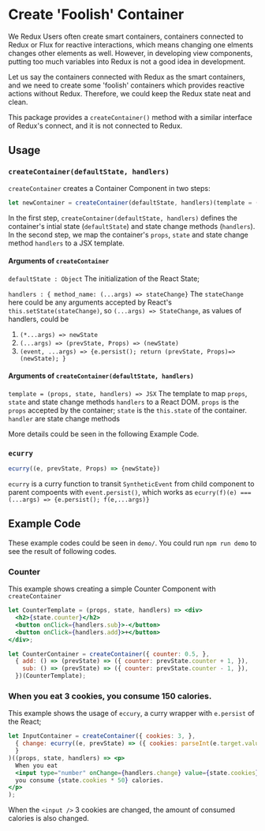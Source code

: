 # Create 'Foolish' Container

We Redux Users often create smart containers, containers connected to Redux or
Flux for reactive interactions, which means changing one elments changes other
elements as well.  However, in developing view components, putting too much 
variables into Redux is not a good idea in development. 

Let us say the containers connected with Redux as the smart containers, and we 
need to create some 'foolish' containers which provides reactive actions without 
Redux.  Therefore, we could keep the Redux state neat and clean. 

This package provides a `createContainer()` method with a similar interface of 
Redux's connect, and it is not connected to Redux. 


## Usage

### `createContainer(defaultState, handlers)`

`createContainer` creates a Container Component in two steps: 

```jsx
let newContainer = createContainer(defaultState, handlers)(template = (props, state, handlers) => JSX)
```

In the first step, `createContainer(defaultState, handlers)` defines the
container's intial state (`defaultState`) and state change methods
(`handlers`).   In the second step, we map the container's `props`, `state` and
state change method `handlers` to a JSX template. 

#### Arguments of `createContainer`
`defaultState : Object` The initialization of the React State;

`handlers : { method_name: (...args) => stateChange}` 
The `stateChange` here could be any arguments accepted by React's `this.setState(stateChange)`, 
so `(...args) => StateChange`, as values of handlers, could be 

1. `(*...args) => newState`
2. `(...args) => (prevState, Props) => (newState)`
3. `(event, ...args) => {e.persist(); return (prevState, Props)=> (newState); }`

#### Arguments of `createContainer(defaultState, handlers)`
`template = (props, state, handlers) => JSX` 
The template to map `props`, `state` and state change methods `handlers` 
to a React DOM.  `props` is the `props` accepted by the container; `state`
is the `this.state` of the container. `handler` are state change methods 

More details could be seen in the following Example Code. 

### `ecurry`
```jsx
ecurry((e, prevState, Props) => {newState})
```

`ecurry` is a curry function to transit `SyntheticEvent` from child component
to parent compoents with `event.persist()`, which works as
`ecurry(f)(e) === (...args) => {e.persist(); f(e,...args)}`


## Example Code

These example codes could be seen in `demo/`.  You could run `npm run demo` to see the result of following codes.

### Counter 

This example shows creating a simple Counter Component with `createContainer`

```jsx
let CounterTemplate = (props, state, handlers) => <div>
  <h2>{state.counter}</h2>
  <button onClick={handlers.sub}>-</button>
  <button onClick={handlers.add}>+</button>
</div>;

let CounterContainer = createContainer({ counter: 0.5, },
  { add: () => (prevState) => ({ counter: prevState.counter + 1, }),
    sub: () => (prevState) => ({ counter: prevState.counter - 1, }),
  })(CounterTemplate);
```

### When you eat 3 cookies, you consume 150 calories.

This example shows the usage of `eccury`, a curry wrapper with `e.persist` of the React;

```jsx
let InputContainer = createContainer({ cookies: 3, },
  { change: ecurry((e, prevState) => ({ cookies: parseInt(e.target.value), })),
  }
)((props, state, handlers) => <p>
  When you eat 
  <input type="number" onChange={handlers.change} value={state.cookies} /> cookies,
  you consume {state.cookies * 50} calories.
</p>
);
```

When the `<input />` 3 cookies are changed, the amount of consumed calories is also changed. 

